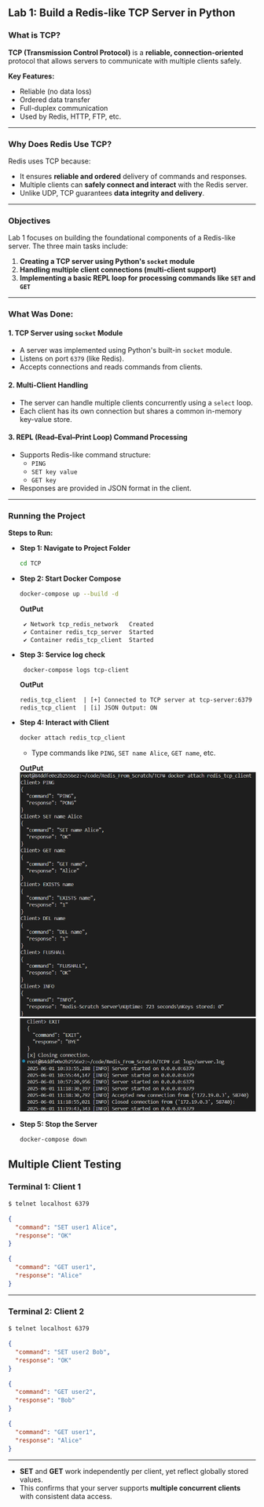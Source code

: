 

## Lab 1: Build a Redis-like TCP Server in Python

### What is TCP?

**TCP (Transmission Control Protocol)** is a **reliable, connection-oriented** protocol that allows servers to communicate with multiple clients safely.

**Key Features:**

- Reliable (no data loss)
- Ordered data transfer
- Full-duplex communication
- Used by Redis, HTTP, FTP, etc.

---

### Why Does Redis Use TCP?

Redis uses TCP because:

- It ensures **reliable and ordered** delivery of commands and responses.
- Multiple clients can **safely connect and interact** with the Redis server.
- Unlike UDP, TCP guarantees **data integrity and delivery**.

---

### Objectives

Lab 1 focuses on building the foundational components of a Redis-like server. The three main tasks include:

1. **Creating a TCP server using Python's `socket` module**
2. **Handling multiple client connections (multi-client support)**
3. **Implementing a basic REPL loop for processing commands like `SET` and `GET`**

---

### What Was Done:

#### 1. **TCP Server using `socket` Module**

- A server was implemented using Python's built-in `socket` module.
- Listens on port `6379` (like Redis).
- Accepts connections and reads commands from clients.

#### 2. **Multi-Client Handling**

- The server can handle multiple clients concurrently using a `select` loop.
- Each client has its own connection but shares a common in-memory key-value store.

#### 3. **REPL (Read–Eval–Print Loop) Command Processing**

- Supports Redis-like command structure:
  - `PING`
  - `SET key value`
  - `GET key`
- Responses are provided in JSON format in the client.

---

### Running the Project

**Steps to Run:**

   - **Step 1: Navigate to Project Folder**
     ```bash
     cd TCP
     ```

   - **Step 2: Start Docker Compose**
     ```bash
     docker-compose up --build -d
     ```
     **OutPut**
     ```
      ✔ Network tcp_redis_network   Created                                  
      ✔ Container redis_tcp_server  Started                                  
      ✔ Container redis_tcp_client  Started                                
     ```
   - **Step 3: Service log check**
     ```
      docker-compose logs tcp-client
     ```
     **OutPut**
      ```
      redis_tcp_client  | [+] Connected to TCP server at tcp-server:6379
      redis_tcp_client  | [i] JSON Output: ON
      ```

   - **Step 4: Interact with Client**
     ```bash
     docker attach redis_tcp_client
     ```
     - Type commands like `PING`, `SET name Alice`, `GET name`, etc.
    
      **OutPut**
    ![alt text](cmd1.png)
    ![alt text](cmd2.png) 
 


   - **Step 5: Stop the Server**
     ```bash
     docker-compose down
     ```

## Multiple Client Testing 

###  Terminal 1: Client 1

```bash
$ telnet localhost 6379
```

```json
{
  "command": "SET user1 Alice",
  "response": "OK"
}
```

```json
{
  "command": "GET user1",
  "response": "Alice"
}
```

---

### Terminal 2: Client 2

```bash
$ telnet localhost 6379
```

```json
{
  "command": "SET user2 Bob",
  "response": "OK"
}
```

```json
{
  "command": "GET user2",
  "response": "Bob"
}
```

```json
{
  "command": "GET user1",
  "response": "Alice"
}
```

---

* **SET** and **GET** work independently per client, yet reflect globally stored values.
* This confirms that your server supports **multiple concurrent clients** with consistent data access.